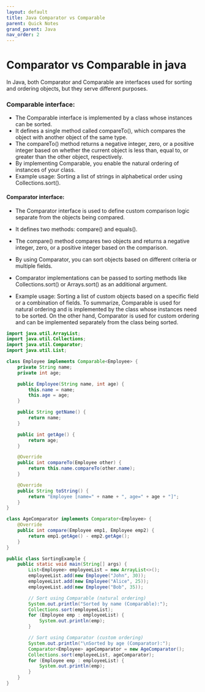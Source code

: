 ```yaml
---
layout: default
title: Java Comparator vs Comparable  
parent: Quick Notes
grand_parent: Java
nav_order: 2
---
```

# Comparator vs Comparable in java
In Java, both Comparator and Comparable are interfaces used for sorting and ordering objects, but they serve different purposes.

### Comparable interface:
* The Comparable interface is implemented by a class whose instances can be sorted.
* It defines a single method called compareTo(), which compares the object with another object of the same type.
* The compareTo() method returns a negative integer, zero, or a positive integer based on whether the current object is less than, equal to, or greater than the other object, respectively.
* By implementing Comparable, you enable the natural ordering of instances of your class.
* Example usage: Sorting a list of strings in alphabetical order using Collections.sort().

#### Comparator interface:
* The Comparator interface is used to define custom comparison logic separate from the objects being compared.
* It defines two methods: compare() and equals().
* The compare() method compares two objects and returns a negative integer, zero, or a positive integer based on the comparison.
* By using Comparator, you can sort objects based on different criteria or multiple fields.
* Comparator implementations can be passed to sorting methods like Collections.sort() or Arrays.sort() as an additional argument.

* Example usage: Sorting a list of custom objects based on a specific field or a combination of fields.
To summarize, Comparable is used for natural ordering and is implemented by the class whose instances need to be sorted. On the other hand, Comparator is used for custom ordering and can be implemented separately from the class being sorted.

````java
import java.util.ArrayList;
import java.util.Collections;
import java.util.Comparator;
import java.util.List;

class Employee implements Comparable<Employee> {
    private String name;
    private int age;

    public Employee(String name, int age) {
        this.name = name;
        this.age = age;
    }

    public String getName() {
        return name;
    }

    public int getAge() {
        return age;
    }

    @Override
    public int compareTo(Employee other) {
        return this.name.compareTo(other.name);
    }

    @Override
    public String toString() {
        return "Employee [name=" + name + ", age=" + age + "]";
    }
}

class AgeComparator implements Comparator<Employee> {
    @Override
    public int compare(Employee emp1, Employee emp2) {
        return emp1.getAge() - emp2.getAge();
    }
}

public class SortingExample {
    public static void main(String[] args) {
        List<Employee> employeeList = new ArrayList<>();
        employeeList.add(new Employee("John", 30));
        employeeList.add(new Employee("Alice", 25));
        employeeList.add(new Employee("Bob", 35));

        // Sort using Comparable (natural ordering)
        System.out.println("Sorted by name (Comparable):");
        Collections.sort(employeeList);
        for (Employee emp : employeeList) {
            System.out.println(emp);
        }

        // Sort using Comparator (custom ordering)
        System.out.println("\nSorted by age (Comparator):");
        Comparator<Employee> ageComparator = new AgeComparator();
        Collections.sort(employeeList, ageComparator);
        for (Employee emp : employeeList) {
            System.out.println(emp);
        }
    }
}
````
